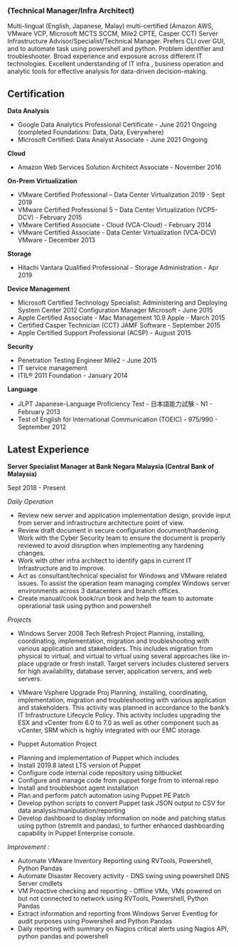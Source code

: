 ### (Technical Manager/Infra Architect)

Multi-lingual (English, Japanese, Malay) multi-certified (Amazon AWS, VMware VCP, Microsoft MCTS SCCM, Mile2 CPTE, Casper CCT) Server Infrastructure Advisor/Specialist/Technical Manager. Prefers CLI over GUI, and to automate task using powershell and python. Problem identifier and troubleshooter. Broad experience and exposure across different IT technologies.  Excellent understanding of IT infra , business operation and analytic tools for effective analysis for data-driven decision-making.

## Certification

**Data Analysis**
* Google Data Analytics Professional Certificate - June 2021 Ongoing (completed Foundations: Data, Data, Everywhere)
* Microsoft Certified: Data Analyst Associate - June 2021 Ongoing

**Cloud**
* Amazon Web Services Solution Architect Associate - November 2016

**On-Prem Virtualization**
* VMware Certified Professional – Data Center Virtualization 2019 - Sept 2019
* VMware Certified Professional 5 – Data Center Virtualization (VCP5-DCV) - February 2015
* VMware Certified Associate - Cloud (VCA-Cloud) - February 2014
* VMware Certified Associate - Data Center Virtualization (VCA-DCV) VMware - December 2013

**Storage**
* Hitachi Vantara Qualified Professional - Storage Administration - Apr 2019

**Device Management**
* Microsoft Certified Technology Specialist: Administering and Deploying System Center 2012 Configuration Manager Microsoft - June 2015 
* Apple Certified Associate - Mac Management 10.9 Apple - March 2015 
* Certified Casper Technician (CCT) JAMF Software - September 2015 
* Apple Certified Support Professional (ACSP) - August 2015

**Security**
* Penetration Testing Engineer Mile2 - June 2015 
* IT service management
* ITIL® 2011 Foundation - January 2014

**Language**
* JLPT Japanese-Language Proficiency Test - 日本語能力試験 - N1 - February 2013
* Test of English for International Communication (TOEIC) - 975/990 - September 2012

## Latest Experience
**Server Specialist Manager at Bank Negara Malaysia (Central Bank of Malaysia)**

Sept 2018 - Present

*Daily Operation*
* Review new server and application implementation design, provide input from server and infrastructure architecture point of view. 
* Review draft document in secure configuration document/hardening. Work with the Cyber Security team to ensure the document is properly reviewed to avoid disruption when implementing any hardening changes. 
* Work with other infra architect to identify gaps in current IT Infrastructure and to improve. 
* Act as consultant/technical specialist for Windows and VMware related issues. To assist the operation team managing complex Windows server environments across 3 datacenters and branch offices.
* Create manual/cook book/run book and help the team to automate operational task using python and powershell

*Projects*
* Windows Server 2008 Tech Refresh Project
Planning, installing, coordinating, implementation, migration  and troubleshooting with various application and stakeholders. This includes migration from physical to virtual, and virtual to virtual using several approaches like in-place upgrade or fresh install. Target servers includes clustered servers for high availability, database server, application servers, and web servers. 

* VMware Vsphere Upgrade Proj
Planning, installing, coordinating, implementation, migration  and troubleshooting with various application and stakeholders. This activity was planned in accordance to the bank’s IT Infrastructure Lifecycle Policy. This activity includes upgrading the ESX and vCenter from 6.0 to 7.0 as well as other component such as vCenter, SRM which is highly integrated with our EMC storage. 

* Puppet Automation Project
- Planning and implementation of Puppet which includes
- Install 2019.8 latest LTS version of Puppet
- Configure code internal code repository using bitbucket
- Configure and manage code from puppet forge from to internal repo
- Install and troubleshoot agent installation
- Plan and perform patch automation using Puppet PE Patch
- Develop python scripts to convert Puppet task JSON output to CSV for data analysis/manipulation/reporting
- Develop dashboard to display information on node and patching status using python (stremlit and pandas), to further enhanced dashboarding capability in Puppet Enterprise console. 

*Improvement :*
- Automate VMware Inventory Reporting using RVTools, Powershell, Python Pandas
- Automate Disaster Recovery activity - DNS swing using powershell DNS Server cmdlets
- VM Proactive checking and reporting - Offline VMs, VMs powered on but not connected to network using RVTools, Powershell, Python Pandas
- Extract information and reporting from Windows Server Eventlog for audit purposes using Powershell and Python Pandas
- Daily reporting with summary on Nagios critical alerts using Nagios API, python pandas and powershell



